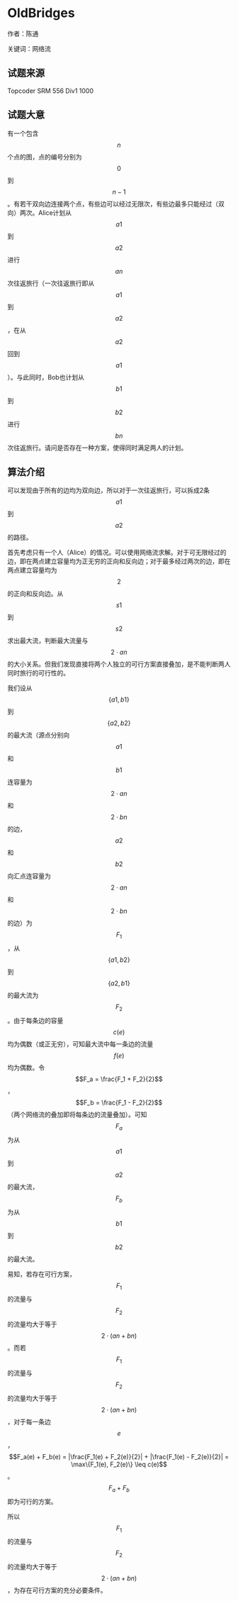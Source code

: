 # OldBridges

作者：陈通

关键词：网络流

## 试题来源

Topcoder SRM 556 Div1 1000



## 试题大意

有一个包含$$n$$个点的图，点的编号分别为$$0$$到$$n-1$$。有若干双向边连接两个点，有些边可以经过无限次，有些边最多只能经过（双向）两次。Alice计划从$$a1$$到$$a2$$进行$$an$$次往返旅行（一次往返旅行即从$$a1$$到$$a2$$，在从$$a2$$回到$$a1$$）。与此同时，Bob也计划从$$b1$$到$$b2$$进行$$bn$$次往返旅行。请问是否存在一种方案，使得同时满足两人的计划。



## 算法介绍

可以发现由于所有的边均为双向边，所以对于一次往返旅行，可以拆成2条$$a1$$到$$a2$$的路径。

首先考虑只有一个人（Alice）的情况。可以使用网络流求解。对于可无限经过的边，即在两点建立容量均为正无穷的正向和反向边；对于最多经过两次的边，即在两点建立容量均为$$2$$的正向和反向边。从$$s1$$到$$s2$$求出最大流，判断最大流量与$$2 \cdot an$$的大小关系。但我们发现直接将两个人独立的可行方案直接叠加，是不能判断两人同时旅行的可行性的。

我们设从$$\{a1, b1\}$$到$$\{a2, b2\}$$的最大流（源点分别向$$a1$$和$$b1$$连容量为$$2 \cdot an$$和$$2 \cdot bn$$的边，$$a2$$和$$b2$$向汇点连容量为$$2 \cdot an$$和$$2 \cdot bn$$的边）为$$F_1$$，从$$\{a1, b2\}$$到$$\{a2, b1\}$$的最大流为$$F_2$$。由于每条边的容量$$c(e)$$均为偶数（或正无穷），可知最大流中每一条边的流量$$f(e)$$均为偶数。令$$F_a = \frac{F_1 + F_2}{2}$$，$$F_b = \frac{F_1 - F_2}{2}$$（两个网络流的叠加即将每条边的流量叠加）。可知$$F_a$$为从$$a1$$到$$a2$$的最大流，$$F_b$$为从$$b1$$到$$b2$$的最大流。

易知，若存在可行方案，$$F_1$$的流量与$$F_2$$的流量均大于等于$$2 \cdot  (an + bn)$$。而若$$F_1$$的流量与$$F_2$$的流量均大于等于$$2 \cdot  (an + bn)$$，对于每一条边$$e$$，$$F_a(e) + F_b(e) = |\frac{F_1(e) + F_2(e)}{2}| + |\frac{F_1(e) - F_2(e)}{2}| = \max\{F_1(e), F_2(e)\} \leq c(e)$$。$$F_a + F_b$$即为可行的方案。

所以$$F_1$$的流量与$$F_2$$的流量均大于等于$$2 \cdot  (an + bn)$$，为存在可行方案的充分必要条件。